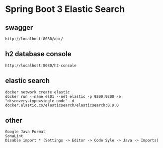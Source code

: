 # Spring Boot 3 Elastic Search

## swagger
    http://localhost:8080/api/

## h2 database console
    http://localhost:8080/h2-console

## elastic search
    docker network create elastic
    docker run --name es01 --net elastic -p 9200:9200 -e "discovery.type=single-node" -d docker.elastic.co/elasticsearch/elasticsearch:8.9.0

## other
    Google Java Format
    SonaLint
    Disable import * (Settings -> Editor -> Code Syle -> Java -> Imports)